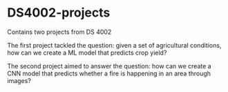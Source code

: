 # DS4002-projects

Contains two projects from DS 4002

The first project tackled the question: given a set of agricultural conditions, how can we create a ML model that predicts crop yield? 

The second project aimed to answer the question: how can we create a CNN model that predicts whether a fire is happening in an area through images?
